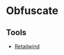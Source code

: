 # Obfuscate

<!--
obfuscator
mangle
-->

<!--
https://github.com/tailwindlabs/tailwindcss/discussions/4215

https://npmjs.com/package/next-css-obfuscator
https://github.com/sndyuk/mangle-css-class-webpack-plugin
https://npmjs.com/package/postcss-obfuscator
-->

## Tools

- [Retailwind](https://github.com/asiffer/retailwind)
